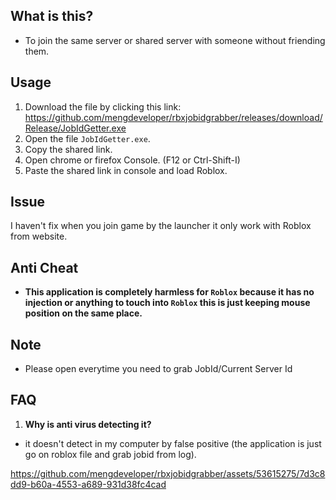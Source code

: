 ## What is this?
- To join the same server or shared server with someone without friending them.

## Usage
1. Download the file by clicking this link: https://github.com/mengdeveloper/rbxjobidgrabber/releases/download/Release/JobIdGetter.exe
2. Open the file `JobIdGetter.exe`.
3. Copy the shared link.
4. Open chrome or firefox Console. (F12 or Ctrl-Shift-I)
5. Paste the shared link in console and load Roblox.

## Issue
I haven't fix when you join game by the launcher it only work with Roblox from website.

## Anti Cheat
- **This application is completely harmless for `Roblox` because it has no injection or anything to touch into `Roblox` this is just keeping mouse position on the same place.**

## Note
- Please open everytime you need to grab JobId/Current Server Id

## FAQ
1. **Why is anti virus detecting it?**
- it doesn't detect in my computer by false positive (the application is just go on roblox file and grab jobid from log).

https://github.com/mengdeveloper/rbxjobidgrabber/assets/53615275/7d3c8dd9-b60a-4553-a689-931d38fc4cad


